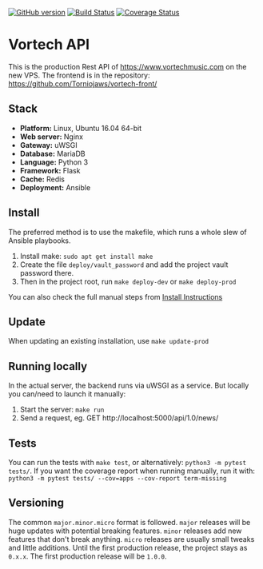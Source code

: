 [![GitHub version](https://badge.fury.io/gh/Torniojaws%2Fvortech-backend.svg)](https://badge.fury.io/gh/Torniojaws%2Fvortech-backend)
[![Build Status](https://travis-ci.org/Torniojaws/vortech-backend.svg?branch=master)](https://travis-ci.org/Torniojaws/vortech-backend)
[![Coverage Status](https://coveralls.io/repos/github/Torniojaws/vortech-backend/badge.svg?branch=master)](https://coveralls.io/github/Torniojaws/vortech-backend?branch=master)

# Vortech API

This is the production Rest API of https://www.vortechmusic.com on the new VPS. The frontend is in
the repository: https://github.com/Torniojaws/vortech-front/

## Stack

- **Platform:** Linux, Ubuntu 16.04 64-bit
- **Web server:** Nginx
- **Gateway:** uWSGI
- **Database:** MariaDB
- **Language:** Python 3
- **Framework:** Flask
- **Cache:** Redis
- **Deployment:** Ansible

## Install

The preferred method is to use the makefile, which runs a whole slew of Ansible playbooks.

1. Install make: ``sudo apt get install make``
1. Create the file ``deploy/vault_password`` and add the project vault password there.
1. Then in the project root, run ``make deploy-dev`` or ``make deploy-prod``

You can also check the full manual steps from [Install Instructions](INSTALL.md)

## Update

When updating an existing installation, use ``make update-prod``

## Running locally

In the actual server, the backend runs via uWSGI as a service. But locally you can/need to launch
it manually:

1. Start the server: `make run`
1. Send a request, eg. GET http://localhost:5000/api/1.0/news/

## Tests

You can run the tests with ``make test``, or alternatively: ``python3 -m pytest tests/``.
If you want the coverage report when running manually, run it with: 
``python3 -m pytest tests/ --cov=apps --cov-report term-missing``

## Versioning

The common ``major.minor.micro`` format is followed. ``major`` releases will be huge updates with
potential breaking features. ``minor`` releases add new features that don't break anything.
``micro`` releases are usually small tweaks and little additions. Until the first production release,
the project stays as ``0.x.x``. The first production release will be ``1.0.0``.

